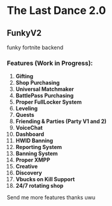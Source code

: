 # The Last Dance 2.0

## FunkyV2

funky fortnite backend

### Features (Work in Progress):

1. **Gifting**
2. **Shop Purchasing**
3. **Universal Matchmaker**
4. **BattlePass Purchasing**
5. **Proper FullLocker System**
6. **Leveling**
7. **Quests**
8. **Friending & Parties (Party V1 and 2)**
9. **VoiceChat**
10. **Dashboard**
11. **HWID Banning**
12. **Reporting System**
13. **Banning System**
14. **Proper XMPP**
15. **Creative**
16. **Discovery**
17. **Vbucks on Kill Support**
18. **24/7 rotating shop**

Send me more features thanks uwu
